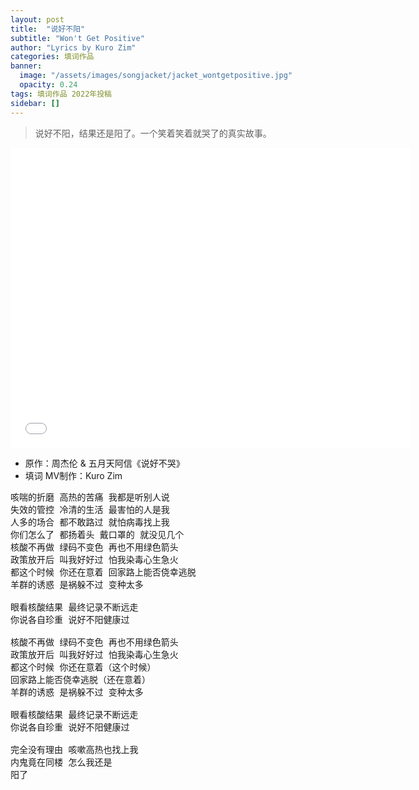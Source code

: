 ```yaml
---
layout: post
title:  "说好不阳"
subtitle: "Won't Get Positive"
author: "Lyrics by Kuro Zim"
categories: 填词作品
banner: 
  image: "/assets/images/songjacket/jacket_wontgetpositive.jpg"
  opacity: 0.24
tags: 填词作品 2022年投稿
sidebar: []
---
```


> 说好不阳，结果还是阳了。一个笑着笑着就哭了的真实故事。

<iframe src="//www.acfun.cn/player/ac40224516" width="640" height="480" frameborder="0" scrolling="no" allowfullscreen></iframe>

* 原作：周杰伦 & 五月天阿信《说好不哭》
* 填词 MV制作：Kuro Zim

<pre>咳喘的折磨 高热的苦痛 我都是听别人说
失效的管控 冷清的生活 最害怕的人是我
人多的场合 都不敢路过 就怕病毒找上我
你们怎么了 都扬着头 戴口罩的 就没见几个
核酸不再做 绿码不变色 再也不用绿色箭头
政策放开后 叫我好好过 怕我染毒心生急火
都这个时候 你还在意着 回家路上能否侥幸逃脱
羊群的诱惑 是祸躲不过 变种太多

眼看核酸结果 最终记录不断远走
你说各自珍重 说好不阳健康过

核酸不再做 绿码不变色 再也不用绿色箭头
政策放开后 叫我好好过 怕我染毒心生急火
都这个时候 你还在意着（这个时候）
回家路上能否侥幸逃脱（还在意着）
羊群的诱惑 是祸躲不过 变种太多

眼看核酸结果 最终记录不断远走
你说各自珍重 说好不阳健康过

完全没有理由 咳嗽高热也找上我
内鬼竟在同楼 怎么我还是
阳了</pre>